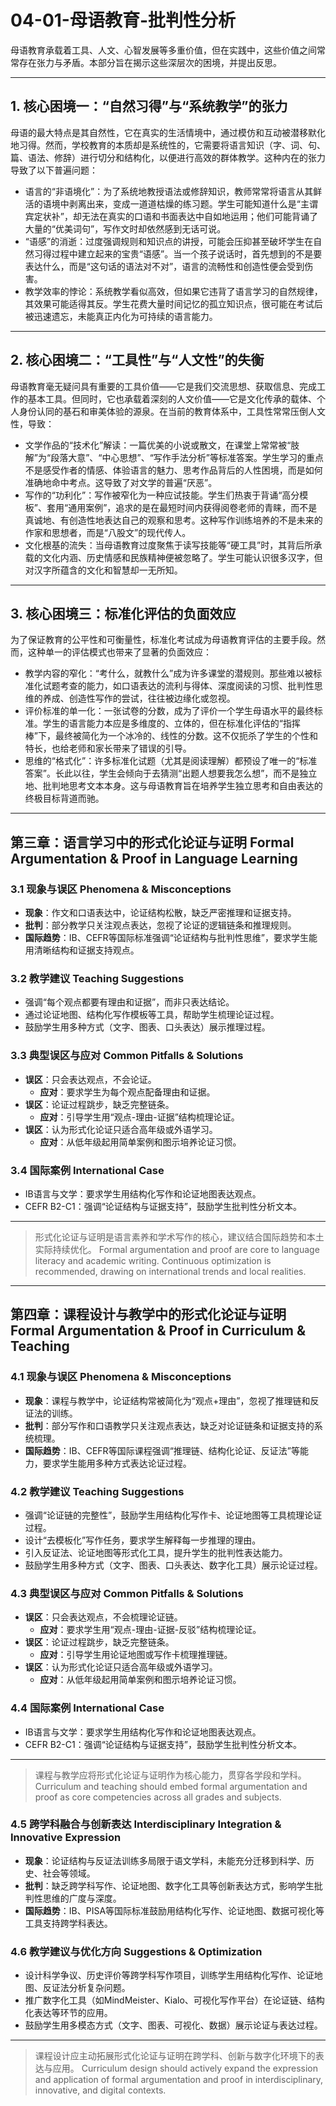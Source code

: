# 04-01-母语教育-批判性分析

母语教育承载着工具、人文、心智发展等多重价值，但在实践中，这些价值之间常常存在张力与矛盾。本部分旨在揭示这些深层次的困境，并提出反思。

---

## 1. 核心困境一：“自然习得”与“系统教学”的张力

母语的最大特点是其自然性，它在真实的生活情境中，通过模仿和互动被潜移默化地习得。然而，学校教育的本质却是系统性的，它需要将语言知识（字、词、句、篇、语法、修辞）进行切分和结构化，以便进行高效的群体教学。这种内在的张力导致了以下普遍问题：

- 语言的“非语境化”：为了系统地教授语法或修辞知识，教师常常将语言从其鲜活的语境中剥离出来，变成一道道枯燥的练习题。学生可能知道什么是“主谓宾定状补”，却无法在真实的口语和书面表达中自如地运用；他们可能背诵了大量的“优美词句”，写作文时却依然感到无话可说。
- “语感”的消逝：过度强调规则和知识点的讲授，可能会压抑甚至破坏学生在自然习得过程中建立起来的宝贵“语感”。当一个孩子说话时，首先想到的不是要表达什么，而是“这句话的语法对不对”，语言的流畅性和创造性便会受到伤害。
- 教学效率的悖论：系统教学看似高效，但如果它违背了语言学习的自然规律，其效果可能适得其反。学生花费大量时间记忆的孤立知识点，很可能在考试后被迅速遗忘，未能真正内化为可持续的语言能力。

---

## 2. 核心困境二：“工具性”与“人文性”的失衡

母语教育毫无疑问具有重要的工具价值——它是我们交流思想、获取信息、完成工作的基本工具。但同时，它也承载着深刻的人文价值——它是文化传承的载体、个人身份认同的基石和审美体验的源泉。在当前的教育体系中，工具性常常压倒人文性，导致：

- 文学作品的“技术化”解读：一篇优美的小说或散文，在课堂上常常被“肢解”为“段落大意”、“中心思想”、“写作手法分析”等标准答案。学生学习的重点不是感受作者的情感、体验语言的魅力、思考作品背后的人性困境，而是如何准确地命中考点。这导致了对文学的普遍“厌恶”。
- 写作的“功利化”：写作被窄化为一种应试技能。学生们热衷于背诵“高分模板”、套用“通用案例”，追求的是在最短时间内获得阅卷老师的青睐，而不是真诚地、有创造性地表达自己的观察和思考。这种写作训练培养的不是未来的作家和思想者，而是“八股文”的现代传人。
- 文化根基的流失：当母语教育过度聚焦于读写技能等“硬工具”时，其背后所承载的文化内涵、历史情感和民族精神便被忽略了。学生可能认识很多汉字，但对汉字所蕴含的文化和智慧却一无所知。

---

## 3. 核心困境三：标准化评估的负面效应

为了保证教育的公平性和可衡量性，标准化考试成为母语教育评估的主要手段。然而，这种单一的评估模式也带来了显著的负面效应：

- 教学内容的窄化：“考什么，就教什么”成为许多课堂的潜规则。那些难以被标准化试题考查的能力，如口语表达的流利与得体、深度阅读的习惯、批判性思维的养成、创造性写作的尝试，往往被边缘化或忽视。
- 评价标准的单一化：一张试卷的分数，成为了评价一个学生母语水平的最终标准。学生的语言能力本应是多维度的、立体的，但在标准化评估的“指挥棒”下，最终被简化为一个冰冷的、线性的分数。这不仅扼杀了学生的个性和特长，也给老师和家长带来了错误的引导。
- 思维的“格式化”：许多标准化试题（尤其是阅读理解）都预设了唯一的“标准答案”。长此以往，学生会倾向于去猜测“出题人想要我怎么想”，而不是独立地、批判地思考文本本身。这与母语教育旨在培养学生独立思考和自由表达的终极目标背道而驰。

---

## 第三章：语言学习中的形式化论证与证明 Formal Argumentation & Proof in Language Learning

### 3.1 现象与误区 Phenomena & Misconceptions

- **现象**：作文和口语表达中，论证结构松散，缺乏严密推理和证据支持。
- **批判**：部分教学只关注观点表达，忽视了论证的逻辑链条和推理规则。
- **国际趋势**：IB、CEFR等国际标准强调“论证结构与批判性思维”，要求学生能用清晰结构和证据支持观点。

### 3.2 教学建议 Teaching Suggestions

- 强调“每个观点都要有理由和证据”，而非只表达结论。
- 通过论证地图、结构化写作模板等工具，帮助学生梳理论证过程。
- 鼓励学生用多种方式（文字、图表、口头表达）展示推理过程。

### 3.3 典型误区与应对 Common Pitfalls & Solutions

- **误区**：只会表达观点，不会论证。
  - **应对**：要求学生为每个观点配备理由和证据。
- **误区**：论证过程跳步，缺乏完整链条。
  - **应对**：引导学生用“观点-理由-证据”结构梳理论证。
- **误区**：认为形式化论证只适合高年级或外语学习。
  - **应对**：从低年级起用简单案例和图示培养论证习惯。

### 3.4 国际案例 International Case

- IB语言与文学：要求学生用结构化写作和论证地图表达观点。
- CEFR B2-C1：强调“论证结构与证据支持”，鼓励学生批判性分析文本。

---
> 形式化论证与证明是语言素养和学术写作的核心，建议结合国际趋势和本土实际持续优化。
Formal argumentation and proof are core to language literacy and academic writing. Continuous optimization is recommended, drawing on international trends and local realities.

---

## 第四章：课程设计与教学中的形式化论证与证明 Formal Argumentation & Proof in Curriculum & Teaching

### 4.1 现象与误区 Phenomena & Misconceptions

- **现象**：课程与教学中，论证结构常被简化为“观点+理由”，忽视了推理链和反证法的训练。
- **批判**：部分写作和口语教学只关注观点表达，缺乏对论证链条和证据支持的系统梳理。
- **国际趋势**：IB、CEFR等国际课程强调“推理链、结构化论证、反证法”等能力，要求学生能用多种方式表达论证过程。

### 4.2 教学建议 Teaching Suggestions

- 强调“论证链的完整性”，鼓励学生用结构化写作卡、论证地图等工具梳理论证过程。
- 设计“去模板化”写作任务，要求学生解释每一步推理的理由。
- 引入反证法、论证地图等形式化工具，提升学生的批判性表达能力。
- 鼓励学生用多种方式（文字、图表、口头表达、数字化工具）展示论证过程。

### 4.3 典型误区与应对 Common Pitfalls & Solutions

- **误区**：只会表达观点，不会梳理论证链。
  - **应对**：要求学生用“观点-理由-证据-反驳”结构梳理论证。
- **误区**：论证过程跳步，缺乏完整链条。
  - **应对**：引导学生用论证地图或写作卡梳理推理链。
- **误区**：认为形式化论证只适合高年级或外语学习。
  - **应对**：从低年级起用简单案例和图示培养论证习惯。

### 4.4 国际案例 International Case

- IB语言与文学：要求学生用结构化写作和论证地图表达观点。
- CEFR B2-C1：强调“论证结构与证据支持”，鼓励学生批判性分析文本。

---
> 课程与教学应将形式化论证与证明作为核心能力，贯穿各学段和学科。
Curriculum and teaching should embed formal argumentation and proof as core competencies across all grades and subjects.

### 4.5 跨学科融合与创新表达 Interdisciplinary Integration & Innovative Expression

- **现象**：论证结构与反证法训练多局限于语文学科，未能充分迁移到科学、历史、社会等领域。
- **批判**：缺乏跨学科写作、论证地图、数字化工具等创新表达方式，影响学生批判性思维的广度与深度。
- **国际趋势**：IB、PISA等国际标准鼓励用结构化写作、论证地图、数据可视化等工具支持跨学科表达。

### 4.6 教学建议与优化方向 Suggestions & Optimization

- 设计科学争议、历史评价等跨学科写作项目，训练学生用结构化写作、论证地图、反证法分析复杂问题。
- 推广数字化工具（如MindMeister、Kialo、可视化写作平台）在论证链、结构化表达等环节的应用。
- 鼓励学生用多模态方式（文字、图表、可视化、数据）展示论证与表达过程。

---
> 课程设计应主动拓展形式化论证与证明在跨学科、创新与数字化环境下的表达与应用。
Curriculum design should actively expand the expression and application of formal argumentation and proof in interdisciplinary, innovative, and digital contexts.

